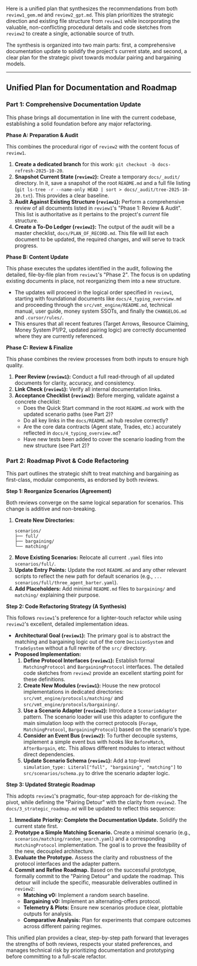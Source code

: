 Here is a unified plan that synthesizes the recommendations from both `review1_gem.md` and `review2_gpt.md`. This plan prioritizes the strategic direction and existing file structure from `review1` while incorporating the valuable, non-conflicting procedural details and code sketches from `review2` to create a single, actionable source of truth.

The synthesis is organized into two main parts: first, a comprehensive documentation update to solidify the project's current state, and second, a clear plan for the strategic pivot towards modular pairing and bargaining models.

---

## Unified Plan for Documentation and Roadmap

### **Part 1: Comprehensive Documentation Update**

This phase brings all documentation in line with the current codebase, establishing a solid foundation before any major refactoring.

**Phase A: Preparation & Audit**

This combines the procedural rigor of `review2` with the content focus of `review1`.

1.  **Create a dedicated branch** for this work: `git checkout -b docs-refresh-2025-10-20`.
2.  **Snapshot Current State (`review2`):** Create a temporary `docs/_audit/` directory. In it, save a snapshot of the root `README.md` and a full file listing (`git ls-tree -r --name-only HEAD | sort > docs/_audit/tree-2025-10-20.txt`). This provides a clear baseline.
3.  **Audit Against Existing Structure (`review1`):** Perform a comprehensive review of all documents listed in `review1`'s "Phase 1: Review & Audit". This list is authoritative as it pertains to the project's *current* file structure.
4.  **Create a To-Do Ledger (`review2`):** The output of the audit will be a master checklist, `docs/PLAN_OF_RECORD.md`. This file will list each document to be updated, the required changes, and will serve to track progress.

**Phase B: Content Update**

This phase executes the updates identified in the audit, following the detailed, file-by-file plan from `review1`'s "Phase 2". The focus is on updating existing documents in place, not reorganizing them into a new structure.

*   The updates will proceed in the logical order specified in `review1`, starting with foundational documents like `docs/4_typing_overview.md` and proceeding through the `src/vmt_engine/README.md`, technical manual, user guide, money system SSOTs, and finally the `CHANGELOG.md` and `.cursor/rules/`.
*   This ensures that all recent features (Target Arrows, Resource Claiming, Money System P1/P2, updated pairing logic) are correctly documented where they are currently referenced.

**Phase C: Review & Finalize**

This phase combines the review processes from both inputs to ensure high quality.

1.  **Peer Review (`review1`):** Conduct a full read-through of all updated documents for clarity, accuracy, and consistency.
2.  **Link Check (`review1`):** Verify all internal documentation links.
3.  **Acceptance Checklist (`review2`):** Before merging, validate against a concrete checklist:
    *   Does the Quick Start command in the root `README.md` work with the updated scenario paths (see Part 2)?
    *   Do all key links in the `docs/README.md` hub resolve correctly?
    *   Are the core data contracts (Agent state, Trades, etc.) accurately reflected in `docs/4_typing_overview.md`?
    *   Have new tests been added to cover the scenario loading from the new structure (see Part 2)?

### **Part 2: Roadmap Pivot & Code Refactoring**

This part outlines the strategic shift to treat matching and bargaining as first-class, modular components, as endorsed by both reviews.

**Step 1: Reorganize Scenarios (Agreement)**

Both reviews converge on the same logical separation for scenarios. This change is additive and non-breaking.

1.  **Create New Directories:**
    ```
    scenarios/
    ├── full/
    ├── bargaining/
    └── matching/
    ```
2.  **Move Existing Scenarios:** Relocate all current `.yaml` files into `scenarios/full/`.
3.  **Update Entry Points:** Update the root `README.md` and any other relevant scripts to reflect the new path for default scenarios (e.g., `... scenarios/full/three_agent_barter.yaml`).
4.  **Add Placeholders:** Add minimal `README.md` files to `bargaining/` and `matching/` explaining their purpose.

**Step 2: Code Refactoring Strategy (A Synthesis)**

This follows `review1`'s preference for a lighter-touch refactor while using `review2`'s excellent, detailed implementation ideas.

*   **Architectural Goal (`review1`):** The primary goal is to abstract the matching and bargaining logic out of the core `DecisionSystem` and `TradeSystem` without a full rewrite of the `src/` directory.
*   **Proposed Implementation:**
    1.  **Define Protocol Interfaces (`review1`):** Establish formal `MatchingProtocol` and `BargainingProtocol` interfaces. The detailed code sketches from `review2` provide an excellent starting point for these definitions.
    2.  **Create New Modules (`review1`):** House the new protocol implementations in dedicated directories: `src/vmt_engine/protocols/matching/` and `src/vmt_engine/protocols/bargaining/`.
    3.  **Use a Scenario Adapter (`review2`):** Introduce a `ScenarioAdapter` pattern. The scenario loader will use this adapter to configure the main simulation loop with the correct protocols (`Forage`, `MatchingProtocol`, `BargainingProtocol`) based on the scenario's type.
    4.  **Consider an Event Bus (`review2`):** To further decouple systems, implement a simple event bus with hooks like `BeforeMatch`, `AfterBargain`, etc. This allows different modules to interact without direct dependencies.
    5.  **Update Scenario Schema (`review1`):** Add a top-level `simulation_type: Literal["full", "bargaining", "matching"]` to `src/scenarios/schema.py` to drive the scenario adapter logic.

**Step 3: Updated Strategic Roadmap**

This adopts `review1`'s pragmatic, four-step approach for de-risking the pivot, while defining the "Pairing Detour" with the clarity from `review2`. The `docs/3_strategic_roadmap.md` will be updated to reflect this sequence:

1.  **Immediate Priority: Complete the Documentation Update.** Solidify the current state first.
2.  **Prototype a Simple Matching Scenario.** Create a minimal scenario (e.g., `scenarios/matching/random_search.yaml`) and a corresponding `MatchingProtocol` implementation. The goal is to prove the feasibility of the new, decoupled architecture.
3.  **Evaluate the Prototype.** Assess the clarity and robustness of the protocol interfaces and the adapter pattern.
4.  **Commit and Refine Roadmap.** Based on the successful prototype, formally commit to the "Pairing Detour" and update the roadmap. This detour will include the specific, measurable deliverables outlined in `review2`:
    *   **Matching v0:** Implement a random search baseline.
    *   **Bargaining v0:** Implement an alternating-offers protocol.
    *   **Telemetry & Plots:** Ensure new scenarios produce clear, plottable outputs for analysis.
    *   **Comparative Analysis:** Plan for experiments that compare outcomes across different pairing regimes.

This unified plan provides a clear, step-by-step path forward that leverages the strengths of both reviews, respects your stated preferences, and manages technical risk by prioritizing documentation and prototyping before committing to a full-scale refactor.
